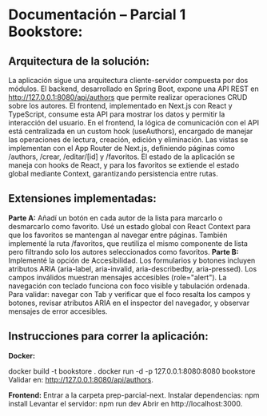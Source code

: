 # Documentación – Parcial 1 Bookstore:
## Arquitectura de la solución:
La aplicación sigue una arquitectura cliente-servidor compuesta por dos módulos. El backend, desarrollado en Spring Boot, expone una API REST en http://127.0.0.1:8080/api/authors que permite realizar operaciones CRUD sobre los autores. El frontend, implementado en Next.js con React y TypeScript, consume esta API para mostrar los datos y permitir la interacción del usuario.
En el frontend, la lógica de comunicación con el API está centralizada en un custom hook (useAuthors), encargado de manejar las operaciones de lectura, creación, edición y eliminación. Las vistas se implementan con el App Router de Next.js, definiendo páginas como /authors, /crear, /editar/[id] y /favoritos. El estado de la aplicación se maneja con hooks de React, y para los favoritos se extiende el estado global mediante Context, garantizando persistencia entre rutas.
## Extensiones implementadas:
**Parte A:**
Añadí un botón en cada autor de la lista para marcarlo o desmarcarlo como favorito. Usé un estado global con React Context para que los favoritos se mantengan al navegar entre páginas. También implementé la ruta /favoritos, que reutiliza el mismo componente de lista pero filtrando solo los autores seleccionados como favoritos.
**Parte B:**
Implementé la opción de Accesibilidad.
Los formularios y botones incluyen atributos ARIA (aria-label, aria-invalid, aria-describedby, aria-pressed).
Los campos inválidos muestran mensajes accesibles (role="alert").
La navegación con teclado funciona con foco visible y tabulación ordenada.
Para validar: navegar con Tab y verificar que el foco resalta los campos y botones, revisar atributos ARIA en el inspector del navegador, y observar mensajes de error accesibles.
## Instrucciones para correr la aplicación:

**Docker:**

docker build -t bookstore .
docker run -d -p 127.0.0.1:8080:8080 bookstore
Validar en: http://127.0.0.1:8080/api/authors.

**Frontend:**
Entrar a la carpeta prep-parcial-next.
Instalar dependencias:
npm install
Levantar el servidor:
npm run dev
Abrir en http://localhost:3000.